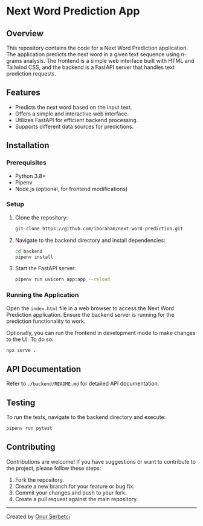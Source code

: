# Next Word Prediction App

## Overview

This repository contains the code for a Next Word Prediction application. The application predicts the next word in a given text sequence using n-grams analysis. The frontend is a simple web interface built with HTML and Tailwind CSS, and the backend is a FastAPI server that handles text prediction requests.

## Features

- Predicts the next word based on the input text.
- Offers a simple and interactive web interface.
- Utilizes FastAPI for efficient backend processing.
- Supports different data sources for predictions.

## Installation

### Prerequisites

- Python 3.8+
- Pipenv
- Node.js (optional, for frontend modifications)

### Setup

1. Clone the repository:
   ```bash
   git clone https://github.com/iboraham/next-word-prediction.git
   ```

2) Navigate to the backend directory and install dependencies:
   ```bash
   cd backend
   pipenv install
   ```
3) Start the FastAPI server:
   ```bash
   pipenv run uvicorn app:app --reload
   ```

### Running the Application

Open the `index.html` file in a web browser to access the Next Word Prediction application. Ensure the backend server is running for the prediction functionality to work.

Optionally, you can run the frontend in development mode to make changes to the UI. To do so:

```bash
npx serve .
```

## API Documentation

Refer to `./backend/README.md` for detailed API documentation.

## Testing

To run the tests, navigate to the backend directory and execute:

```bash
pipenv run pytest
```

## Contributing

Contributions are welcome! If you have suggestions or want to contribute to the project, please follow these steps:

1. Fork the repository.
2. Create a new branch for your feature or bug fix.
3. Commit your changes and push to your fork.
4. Create a pull request against the main repository.

---

Created by [Onur Serbetci](iboraham.github.io)
